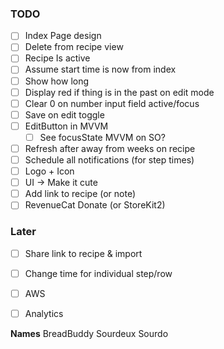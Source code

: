 ### TODO
- [ ] Index Page design
- [ ] Delete from recipe view
- [ ] Recipe Is active
- [ ] Assume start time is now from index
- [ ] Show how long
- [ ] Display red if thing is in the past on edit mode
- [ ] Clear 0 on number input field active/focus
- [ ] Save on edit toggle
- [ ] EditButton in MVVM
  - [ ] See focusState MVVM on SO?
- [ ] Refresh after away from weeks on recipe
- [ ] Schedule all notifications (for step times)
- [ ] Logo + Icon
- [ ] UI -> Make it cute
- [ ] Add link to recipe (or note)
- [ ] RevenueCat Donate (or StoreKit2)

### Later
- [ ] Share link to recipe & import
- [ ] Change time for individual step/row
- [ ] AWS
- [ ] Analytics


**Names**
BreadBuddy
Sourdeux
Sourdo
